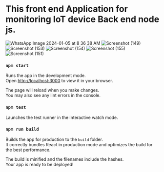  # This front end Application  for monitoring IoT device Back end node js.

![WhatsApp Image 2024-01-05 at 8 36 38 AM](https://github.com/Rajkumarkanthasamy/IoT-Center/assets/143165337/8dd1531f-1e43-4917-9585-b48ac730fdbc)
![Screenshot (149)](https://github.com/Rajkumarkanthasamy/IoT-Center/assets/143165337/b54a60ad-2ca9-4d56-88d4-077f23fa04ff)
![Screenshot (153)](https://github.com/Rajkumarkanthasamy/IoT-Center/assets/143165337/032e3c87-a7dc-46b9-a776-2b8ecb1957e4)
![Screenshot (154)](https://github.com/Rajkumarkanthasamy/IoT-Center/assets/143165337/d99aeb0d-7c10-403b-8206-d2fc995758b7)
![Screenshot (155)](https://github.com/Rajkumarkanthasamy/IoT-Center/assets/143165337/9c2547c0-0f1b-4d59-9e8b-e8880fccd87f)
![Screenshot (151)](https://github.com/Rajkumarkanthasamy/IoT-Center/assets/143165337/4204dbba-576f-4323-8698-db5152465d05)



### `npm start`

Runs the app in the development mode.\
Open [http://localhost:3000](http://localhost:3000) to view it in your browser.


The page will reload when you make changes.\
You may also see any lint errors in the console.

### `npm test`

Launches the test runner in the interactive watch mode.

### `npm run build`

Builds the app for production to the `build` folder.\
It correctly bundles React in production mode and optimizes the build for the best performance.

The build is minified and the filenames include the hashes.\
Your app is ready to be deployed!




